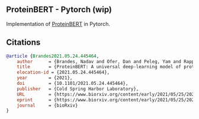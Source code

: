 ## ProteinBERT - Pytorch (wip)

Implementation of <a href="https://www.biorxiv.org/content/10.1101/2021.05.24.445464v1">ProteinBERT</a> in Pytorch.

## Citations

```bibtex
@article {Brandes2021.05.24.445464,
	author 		= {Brandes, Nadav and Ofer, Dan and Peleg, Yam and Rappoport, Nadav and Linial, Michal},
	title 		= {ProteinBERT: A universal deep-learning model of protein sequence and function},
	elocation-id = {2021.05.24.445464},
	year 		= {2021},
	doi 		= {10.1101/2021.05.24.445464},
	publisher 	= {Cold Spring Harbor Laboratory},
	URL 		= {https://www.biorxiv.org/content/early/2021/05/25/2021.05.24.445464},
	eprint 		= {https://www.biorxiv.org/content/early/2021/05/25/2021.05.24.445464.full.pdf},
	journal 	= {bioRxiv}
}
```
